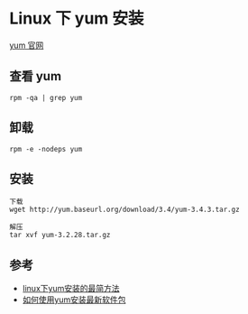 # Linux 下 yum 安装

[yum 官网](http://yum.baseurl.org)

## 查看 yum

```
rpm -qa | grep yum
```

## 卸载

```
rpm -e -nodeps yum
```

## 安装

```
下载
wget http://yum.baseurl.org/download/3.4/yum-3.4.3.tar.gz

解压
tar xvf yum-3.2.28.tar.gz
```


## 参考

- [linux下yum安装的最简方法](https://blog.csdn.net/iamhuanggua/article/details/60140867)
- [如何使用yum安装最新软件包](https://www.css3.io/how-yum-install-release-soft.html)